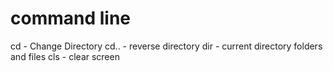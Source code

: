 # command line
cd - Change Directory
cd.. - reverse directory
dir - current directory folders and files
cls - clear screen